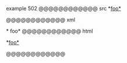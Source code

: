 example 502
@@@@@@@@@@@@ src
*[foo*][ref]

[ref]: /uri
@@@@@@@@@@@@ xml
<?xml version="1.0" encoding="UTF-8"?>
<!DOCTYPE document SYSTEM "CommonMark.dtd">
<document xmlns="http://commonmark.org/xml/1.0">
  <paragraph>
    <text>*</text>
    <link destination="/uri" title="">
      <text>foo*</text>
    </link>
  </paragraph>
</document>
@@@@@@@@@@@@ html
<p>*<a href="/uri">foo*</a></p>
@@@@@@@@@@@@
